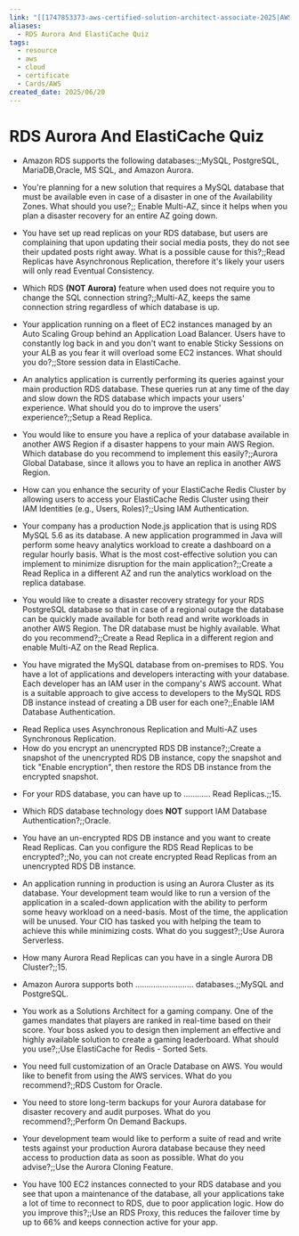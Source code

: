 ```yaml
---
link: "[[1747853373-aws-certified-solution-architect-associate-2025|AWS Certified Solution Architect Associate 2025]]"
aliases:
  - RDS Aurora And ElastiCache Quiz
tags:
  - resource
  - aws
  - cloud
  - certificate
  - Cards/AWS
created_date: 2025/06/20
---
```

# RDS Aurora And ElastiCache Quiz
- Amazon RDS supports the following databases:;;MySQL, PostgreSQL, MariaDB,Oracle, MS SQL, and Amazon Aurora.
<!--SR:!2025-09-01,46,290-->
- You're planning for a new solution that requires a MySQL database that must be available even in case of a disaster in one of the Availability Zones. What should you use?;; Enable Multi-AZ, since it helps when you plan a disaster recovery for an entire AZ going down.
<!--SR:!2025-08-07,7,230-->
- You have set up read replicas on your RDS database, but users are complaining that upon updating their social media posts, they do not see their updated posts right away. What is a possible cause for this?;;Read Replicas have Asynchronous Replication, therefore it's likely your users will only read Eventual Consistency.
<!--SR:!2025-09-18,56,270-->
- Which RDS **(NOT Aurora)** feature when used does not require you to change the SQL connection string?;;Multi-AZ, keeps the same connection string regardless of which database is up.
<!--SR:!2025-08-05,20,250-->
- Your application running on a fleet of EC2 instances managed by an Auto Scaling Group behind an Application Load Balancer. Users have to constantly log back in and you don't want to enable Sticky Sessions on your ALB as you fear it will overload some EC2 instances. What should you do?;;Store session data in ElastiCache.
<!--SR:!2025-08-31,45,290-->
- An analytics application is currently performing its queries against your main production RDS database. These queries run at any time of the day and slow down the RDS database which impacts your users' experience. What should you do to improve the users' experience?;;Setup a Read Replica.
<!--SR:!2025-09-12,58,310-->
- You would like to ensure you have a replica of your database available in another AWS Region if a disaster happens to your main AWS Region. Which database do you recommend to implement this easily?;;Aurora Global Database, since it allows you to have an replica in another AWS Region.
<!--SR:!2025-09-10,56,310-->
- How can you enhance the security of your ElastiCache Redis Cluster by allowing users to access your ElastiCache Redis Cluster using their IAM Identities (e.g., Users, Roles)?;;Using IAM Authentication.
<!--SR:!2025-09-02,43,270-->
- Your company has a production Node.js application that is using RDS MySQL 5.6 as its database. A new application programmed in Java will perform some heavy analytics workload to create a dashboard on a regular hourly basis. What is the most cost-effective solution you can implement to minimize disruption for the main application?;;Create a Read Replica in a different AZ and run the analytics workload on the replica database.
<!--SR:!2025-09-10,57,310-->
- You would like to create a disaster recovery strategy for your RDS PostgreSQL database so that in case of a regional outage the database can be quickly made available for both read and write workloads in another AWS Region. The DR database must be highly available. What do you recommend?;;Create a Read Replica in a different region and enable Multi-AZ on the Read Replica.
<!--SR:!2025-08-16,18,230-->
- You have migrated the MySQL database from on-premises to RDS. You have a lot of applications and developers interacting with your database. Each developer has an IAM user in the company's AWS account. What is a suitable approach to give access to developers to the MySQL RDS DB instance instead of creating a DB user for each one?;;Enable IAM Database Authentication.
<!--SR:!2025-08-04,25,270-->
- Read Replica uses Asynchronous Replication and Multi-AZ uses Synchronous Replication.
- How do you encrypt an unencrypted RDS DB instance?;;Create a snapshot of the unencrypted RDS DB instance, copy the snapshot and tick "Enable encryption", then restore the RDS DB instance from the encrypted snapshot.
<!--SR:!2025-09-19,64,310-->
- For your RDS database, you can have up to ............ Read Replicas.;;15.
<!--SR:!2025-08-11,26,270-->
- Which RDS database technology does **NOT** support IAM Database Authentication?;;Oracle.
<!--SR:!2025-08-06,27,290-->
- You have an un-encrypted RDS DB instance and you want to create Read Replicas. Can you configure the RDS Read Replicas to be encrypted?;;No, you can not create encrypted Read Replicas from an unencrypted RDS DB instance.
<!--SR:!2025-09-20,65,310-->
- An application running in production is using an Aurora Cluster as its database. Your development team would like to run a version of the application in a scaled-down application with the ability to perform some heavy workload on a need-basis. Most of the time, the application will be unused. Your CIO has tasked you with helping the team to achieve this while minimizing costs. What do you suggest?;;Use Aurora Serverless.
<!--SR:!2025-08-31,41,290-->
- How many Aurora Read Replicas can you have in a single Aurora DB Cluster?;;15.
<!--SR:!2025-08-05,26,290-->
- Amazon Aurora supports both .......................... databases.;;MySQL and PostgreSQL.
<!--SR:!2025-09-14,60,310-->
- You work as a Solutions Architect for a gaming company. One of the games mandates that players are ranked in real-time based on their score. Your boss asked you to design then implement an effective and highly available solution to create a gaming leaderboard. What should you use?;;Use ElastiCache for Redis - Sorted Sets.
<!--SR:!2025-08-10,13,270-->
- You need full customization of an Oracle Database on AWS. You would like to benefit from using the AWS services. What do you recommend?;;RDS Custom for Oracle.
<!--SR:!2025-08-02,17,230-->
- You need to store long-term backups for your Aurora database for disaster recovery and audit purposes. What do you recommend?;;Perform On Demand Backups.
<!--SR:!2025-08-10,26,250-->
- Your development team would like to perform a suite of read and write tests against your production Aurora database because they need access to production data as soon as possible. What do you advise?;;Use the Aurora Cloning Feature.
<!--SR:!2025-08-05,11,210-->
- You have 100 EC2 instances connected to your RDS database and you see that upon a maintenance of the database, all your applications take a lot of time to reconnect to RDS, due to poor application logic. How do you improve this?;;Use an RDS Proxy, this reduces the failover time by up to 66% and keeps connection active for your app.
<!--SR:!2025-08-09,24,270-->